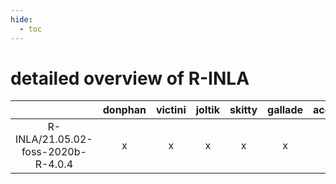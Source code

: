 ```yaml
---
hide:
  - toc
---
```


detailed overview of R-INLA
===========================

| |donphan|victini|joltik|skitty|gallade|accelgor|swalot|doduo|
| :---: | :---: | :---: | :---: | :---: | :---: | :---: | :---: | :---: |
|R-INLA/21.05.02-foss-2020b-R-4.0.4|x|x|x|x|x|-|x|x|
